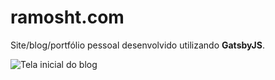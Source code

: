# ramosht.com

Site/blog/portfólio pessoal desenvolvido utilizando **GatsbyJS**.

![Tela inicial do blog](https://i.imgur.com/OygcFpK.png)
